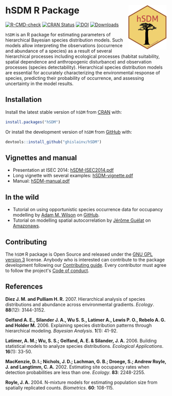 # hSDM R Package <img src="man/figures/logo.png" align="right" alt="" width="120" />

[![R-CMD-check](https://github.com/ghislainv/hSDM/workflows/R-CMD-check/badge.svg)](https://github.com/ghislainv/hSDM/actions/workflows/check-standard.yaml)
[![CRAN Status](https://www.r-pkg.org/badges/version/hSDM)](https://cran.r-project.org/package=hSDM)
[![DOI](https://zenodo.org/badge/DOI/10.5281/zenodo.594920.svg)](https://doi.org/10.5281/zenodo.594920)
[![Downloads](https://cranlogs.r-pkg.org/badges/hSDM)](https://cran.r-project.org/package=hSDM)

`hSDM` is an R package for estimating parameters of hierarchical Bayesian species distribution models. Such models allow interpreting the observations (occurrence and abundance of a species) as a result of several hierarchical processes including ecological processes (habitat suitability, spatial dependence and anthropogenic disturbance) and observation processes (species detectability). Hierarchical species distribution models are essential for accurately characterizing the environmental response of species, predicting their probability of occurrence, and assessing uncertainty in the model results.

## Installation

Install the latest stable version of `hSDM` from [CRAN](https://cran.r-project.org/) with:


```r
install.packages("hSDM")
```

Or install the development version of `hSDM` from [GitHub](https://github.com/ghislainv/hSDM) with:


```r
devtools::install_github("ghislainv/hSDM")
```

## Vignettes and manual

- Presentation at ISEC 2014: [hSDM-ISEC2014.pdf](https://ecology.ghislainv.fr/hSDM/pdfs/hSDM-ISEC2014.pdf)
- Long vignette with several examples: [hSDM-vignette.pdf](https://ecology.ghislainv.fr/hSDM/pdfs/hSDM-vignette.pdf)
- Manual: [hSDM-manual.pdf](https://ecology.ghislainv.fr/hSDM/pdfs/hSDM-manual.pdf)

## In the wild

- Tutorial on using opportunistic species occurrence data for occupancy modelling by [Adam M. Wilson](https://github.com/adammwilson) on [GitHub](https://github.com/adammwilson/hSDM_Tutorial/blob/master/hSDM_Tutorial.md).
- Tutorial on modelling spatial autocorrelation by [Jérôme Guélat](https://www.random-nature.net) on [Amazonaws](https://rstudio-pubs-static.s3.amazonaws.com/9687_cc323b60e5d542449563ff1142163f05.html).

## Contributing

The `hSDM` R package is Open Source and released under the [GNU GPL version 3](https://www.gnu.org/licenses/gpl-3.0.en.html) license. Anybody who is interested can contribute to the package development following our [Contributing guide](https://ecology.ghislainv.fr/hSDM/CONTRIBUTING.html). Every contributor must agree to follow the project's [Code of conduct](https://ecology.ghislainv.fr/hSDM/CODE_OF_CONDUCT.html).

## References

**Diez J. M. and Pulliam H. R.** 2007. Hierarchical analysis of species distributions and abundance across environmental gradients. _Ecology_. **88**(12): 3144-3152.

**Gelfand A. E., Silander J. A., Wu S. S., Latimer A., Lewis P. O., Rebelo A. G. and Holder M.** 2006. Explaining species distribution patterns through hierarchical modeling. _Bayesian Analysis_. **1**(1): 41-92.

**Latimer, A. M.; Wu, S. S.; Gelfand, A. E. & Silander, J. A.** 2006. Building statistical models to analyze species distributions. _Ecological Applications_. **16**(1): 33-50.

**MacKenzie, D. I.; Nichols, J. D.; Lachman, G. B.; Droege, S.; Andrew Royle, J. and Langtimm, C. A.** 2002. Estimating site occupancy rates when detection probabilities are less than one. _Ecology_. **83**: 2248-2255.

**Royle, J. A.** 2004. N-mixture models for estimating population size from spatially replicated counts. _Biometrics_. **60**: 108-115.
